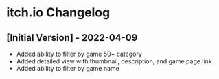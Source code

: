 # itch.io Changelog

## [Initial Version] - 2022-04-09
- Added ability to filter by game 50+ category
- Added detailed view with thumbnail, description, and game page link
- Added ability to filter by game name 
